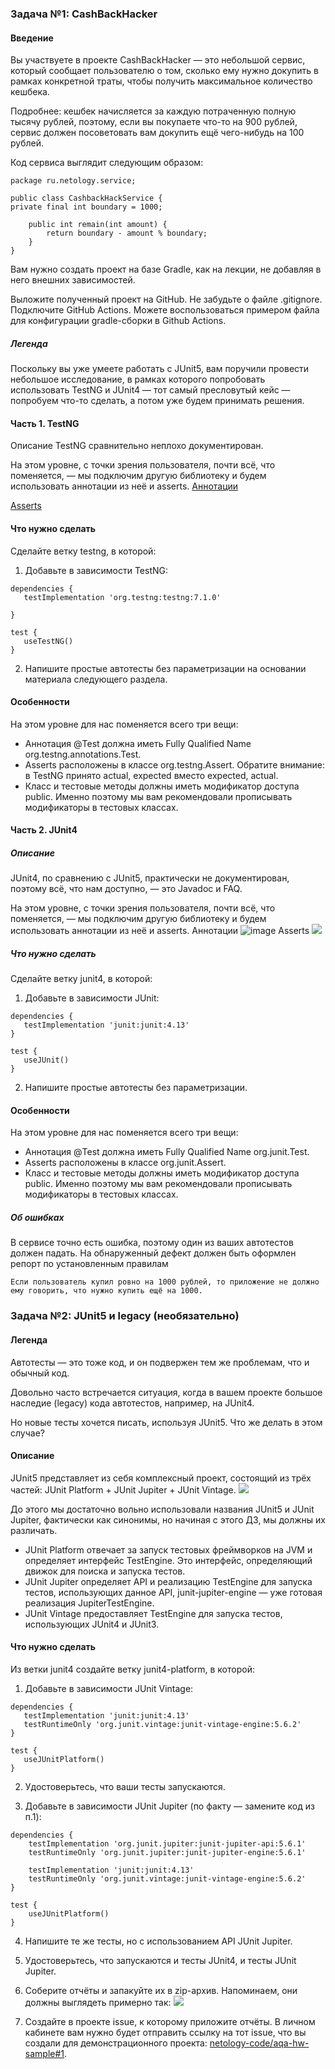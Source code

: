 ### Задача №1: CashBackHacker
#### Введение
Вы участвуете в проекте CashBackHacker — это небольшой сервис, который сообщает пользователю о том, сколько ему нужно докупить в рамках конкретной траты, чтобы получить максимальное количество кешбека.

Подробнее: кешбек начисляется за каждую потраченную полную тысячу рублей, поэтому, если вы покупаете что-то на 900 рублей, сервис должен посоветовать вам докупить ещё чего-нибудь на 100 рублей.

Код сервиса выглядит следующим образом:
````
package ru.netology.service;

public class CashbackHackService {
private final int boundary = 1000;

    public int remain(int amount) {
        return boundary - amount % boundary;
    }
}

````
Вам нужно создать проект на базе Gradle, как на лекции, не добавляя в него внешних зависимостей.

Выложите полученный проект на GitHub. Не забудьте о файле .gitignore. Подключите GitHub Actions. Можете воспользоваться примером файла для конфигурации gradle-сборки в Github Actions.

##### Легенда
Поскольку вы уже умеете работать с JUnit5, вам поручили провести небольшое исследование, в рамках которого попробовать использовать TestNG и JUnit4 — тот самый пресловутый кейс — попробуем что-то сделать, а потом уже будем принимать решения.

#### Часть 1. TestNG
Описание
TestNG сравнительно неплохо документирован.

На этом уровне, с точки зрения пользователя, почти всё, что поменяется, — мы подключим другую библиотеку и будем использовать аннотации из неё и asserts.
[Аннотации](https://testng.org/#_annotations)

[Asserts](https://testng.org/#_success_failure_and_assert)
#### Что нужно сделать
Сделайте ветку testng, в которой:

1. Добавьте в зависимости TestNG:
````
dependencies {
   testImplementation 'org.testng:testng:7.1.0'

}

test {
   useTestNG()
}
````
2. Напишите простые автотесты без параметризации на основании материала следующего раздела.

#### Особенности
На этом уровне для нас поменяется всего три вещи:

* Аннотация @Test должна иметь Fully Qualified Name org.testng.annotations.Test.
* Asserts расположены в классе org.testng.Assert. Обратите внимание: в TestNG принято actual, expected вместо expected, actual.
* Класс и тестовые методы должны иметь модификатор доступа public. Именно поэтому мы вам рекомендовали прописывать модификаторы в тестовых классах.

#### Часть 2. JUnit4
##### Описание

JUnit4, по сравнению с JUnit5, практически не документирован, поэтому всё, что нам доступно, — это Javadoc и FAQ.

На этом уровне, с точки зрения пользователя, почти всё, что поменяется, — мы подключим другую библиотеку и будем использовать аннотации из неё и asserts.
Аннотации
![image](https://github.com/netology-code/aqa-homeworks/raw/master/basics/pic/junit4-annotations.png)
Asserts
![](https://github.com/netology-code/aqa-homeworks/raw/master/basics/pic/junit4-asserts.png)
##### Что нужно сделать
Сделайте ветку junit4, в которой:

1. Добавьте в зависимости JUnit:
````
dependencies {
   testImplementation 'junit:junit:4.13'
}

test {
   useJUnit()
}
````
2. Напишите простые автотесты без параметризации.

#### Особенности
На этом уровне для нас поменяется всего три вещи:

* Аннотация @Test должна иметь Fully Qualified Name org.junit.Test.
* Asserts расположены в классе org.junit.Assert.
* Класс и тестовые методы должны иметь модификатор доступа public. Именно поэтому мы вам рекомендовали прописывать модификаторы в тестовых классах.

##### Об ошибках
В сервисе точно есть ошибка, поэтому один из ваших автотестов должен падать. На обнаруженный дефект должен быть оформлен репорт по установленным правилам
````
Если пользователь купил ровно на 1000 рублей, то приложение не должно ему говорить, что нужно купить ещё на 1000.
````

### Задача №2: JUnit5 и legacy (необязательно)
#### Легенда
Автотесты — это тоже код, и он подвержен тем же проблемам, что и обычный код.

Довольно часто встречается ситуация, когда в вашем проекте большое наследие (legacy) кода автотестов, например, на JUnit4.

Но новые тесты хочется писать, используя JUnit5. Что же делать в этом случае?

#### Описание
JUnit5 представляет из себя комплексный проект, состоящий из трёх частей: JUnit Platform + JUnit Jupiter + JUnit Vintage.
![](https://github.com/netology-code/aqa-homeworks/raw/master/basics/pic/architecture.png)


До этого мы достаточно вольно использовали названия JUnit5 и JUnit Jupiter, фактически как синонимы, но начиная с этого ДЗ, мы должны их различать.

* JUnit Platform отвечает за запуск тестовых фреймворков на JVM и определяет интерфейс TestEngine. Это интерфейс, определяющий движок для поиска и запуска тестов.
* JUnit Jupiter определяет API и реализацию TestEngine для запуска тестов, использующих данное API, junit-jupiter-engine — уже готовая реализация JupiterTestEngine.
* JUnit Vintage предоставляет TestEngine для запуска тестов, использующих JUnit4 и JUnit3.

#### Что нужно сделать
Из ветки junit4 создайте ветку junit4-platform, в которой:

1. Добавьте в зависимости JUnit Vintage:
````
dependencies {
   testImplementation 'junit:junit:4.13'
   testRuntimeOnly 'org.junit.vintage:junit-vintage-engine:5.6.2'
}

test {
   useJUnitPlatform()
}
````
2. Удостоверьтесь, что ваши тесты запускаются.

3. Добавьте в зависимости JUnit Jupiter (по факту — замените код из п.1):
````
dependencies {
    testImplementation 'org.junit.jupiter:junit-jupiter-api:5.6.1'
    testRuntimeOnly 'org.junit.jupiter:junit-jupiter-engine:5.6.1'

    testImplementation 'junit:junit:4.13'
    testRuntimeOnly 'org.junit.vintage:junit-vintage-engine:5.6.2'
}

test {
    useJUnitPlatform()
}
````
4. Напишите те же тесты, но с использованием API JUnit Jupiter.

5. Удостоверьтесь, что запускаются и тесты JUnit4, и тесты JUnit Jupiter.

6. Соберите отчёты и запакуйте их в zip-архив. Напоминаем, они должны выглядеть примерно так:
![](https://github.com/netology-code/aqa-homeworks/raw/master/basics/pic/report.png)
7. Создайте в проекте issue, к которому приложите отчёты. В личном кабинете вам нужно будет отправить ссылку на тот issue, что вы создали для демонстрационного проекта: [netology-code/aqa-hw-sample#1](https://github.com/netology-code/aqa-hw-sample/issues/1).